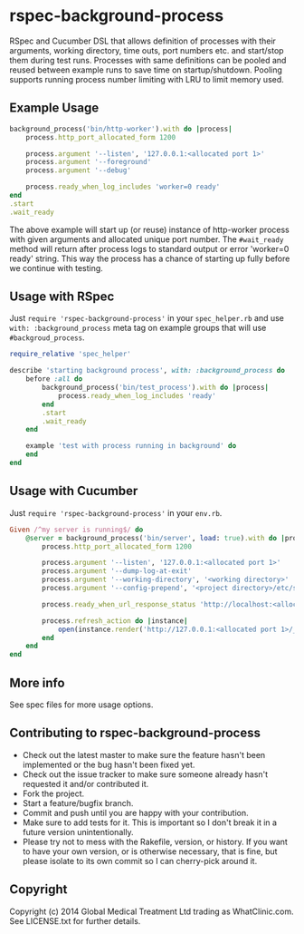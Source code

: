 # rspec-background-process

RSpec and Cucumber DSL that allows definition of processes with their arguments, working directory, time outs, port numbers etc. and start/stop them during test runs.
Processes with same definitions can be pooled and reused between example runs to save time on startup/shutdown. Pooling supports running process number limiting with LRU to limit memory used.

## Example Usage

```ruby
background_process('bin/http-worker').with do |process|
	process.http_port_allocated_form 1200

	process.argument '--listen', '127.0.0.1:<allocated port 1>'
	process.argument '--foreground'
	process.argument '--debug'

	process.ready_when_log_includes 'worker=0 ready'
end
.start
.wait_ready
```

The above example will start up (or reuse) instance of http-worker process with given arguments and allocated unique port number. 
The `#wait_ready` method will return after process logs to standard output or error 'worker=0 ready' string. This way the process has a chance of starting up fully before we continue with testing.

## Usage with RSpec

Just `require 'rspec-background-process'` in your `spec_helper.rb` and use `with: :background_process` meta tag on example groups that will use `#backgroud_process`.

```ruby
require_relative 'spec_helper'

describe 'starting background process', with: :background_process do
	before :all do
		background_process('bin/test_process').with do |process|
			process.ready_when_log_includes 'ready'
		end
		.start
		.wait_ready
	end

	example 'test with process running in background' do
	end
end
```

## Usage with Cucumber

Just `require 'rspec-background-process'` in your `env.rb`.

```ruby
Given /^my server is running$/ do
	@server = background_process('bin/server', load: true).with do |process|
		process.http_port_allocated_form 1200

		process.argument '--listen', '127.0.0.1:<allocated port 1>'
		process.argument '--dump-log-at-exit'
		process.argument '--working-directory', '<working directory>'
		process.argument '--config-prepend', '<project directory>/etc/server.conf'

		process.ready_when_url_response_status 'http://localhost:<allocated port 1>/health.test', 'OK'

		process.refresh_action do |instance|
			open(instance.render('http://127.0.0.1:<allocated port 1>/_purge'))
		end
	end
end
```

## More info

See spec files for more usage options.

## Contributing to rspec-background-process

* Check out the latest master to make sure the feature hasn't been implemented or the bug hasn't been fixed yet.
* Check out the issue tracker to make sure someone already hasn't requested it and/or contributed it.
* Fork the project.
* Start a feature/bugfix branch.
* Commit and push until you are happy with your contribution.
* Make sure to add tests for it. This is important so I don't break it in a future version unintentionally.
* Please try not to mess with the Rakefile, version, or history. If you want to have your own version, or is otherwise necessary, that is fine, but please isolate to its own commit so I can cherry-pick around it.

## Copyright

Copyright (c) 2014 Global Medical Treatment Ltd trading as WhatClinic.com. 
See LICENSE.txt for further details.
